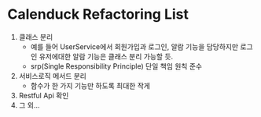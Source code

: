 # Calenduck Refactoring List

1. 클래스 분리
   - 예를 들어 UserService에서 회원가입과 로그인, 알람 기능을 담당하지만 로그인 유저에대한 알람 기능은 클래스 분리 가능할 듯. 
   - srp(Single Responsibility Principle) 단일 책임 원칙 준수
2. 서비스로직 메서드 분리
   - 함수가 한 가지 기능만 하도록 최대한 작게
3. Restful Api 확인
4. 그 외...

